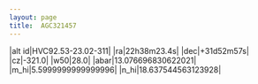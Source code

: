 ```yaml
---
layout: page
title:  AGC321457
--- 
```

|alt id|HVC92.53-23.02-311|
|ra|22h38m23.4s|
|dec|+31d52m57s|
|cz|-321.0|
|w50|28.0|
|abar|13.076696830622021|
|m_hi|5.5999999999999996|
|n_hi|18.637544563123928|
